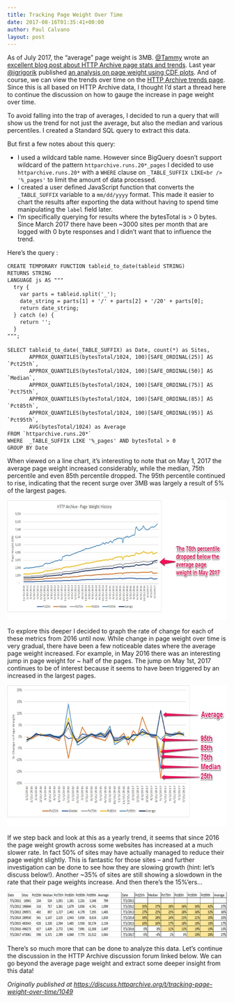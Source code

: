 ```yaml
---
title: Tracking Page Weight Over Time
date: 2017-08-16T01:35:41+00:00
author: Paul Calvano
layout: post
---
```

As of July 2017, the “average” page weight is 3MB. [@Tammy](https://twitter.com/tameverts) wrote an [excellent blog post about HTTP Archive page stats and trends](https://speedcurve.com/blog/web-performance-page-bloat/). Last year [@igrigorik](https://twitter.com/igrigorik/) published [an analysis on page weight using CDF plots](https://www.igvita.com/2016/01/12/the-average-page-is-a-myth/). And of course, we can view the trends over time on the [HTTP Archive trends page](http://httparchive.org/trends.php). Since this is all based on HTTP Archive data, I thought I’d start a thread here to continue the discussion on how to gauge the increase in page weight over time.

<!--more-->

To avoid falling into the trap of averages, I decided to run a query that will show us the trend for not just the average, but also the median and various percentiles. I created a Standard SQL query to extract this data.

But first a few notes about this query:

  * I used a wildcard table name. However since BigQuery doesn’t support wildcard of the pattern `httparchive.runs.20*_pages` I decided to use `httparchive.runs.20*` with a `WHERE` clause on `_TABLE_SUFFIX LIKE<br />
'%_pages'` to limit the amount of data processed.
  * I created a user defined JavaScript function that converts the `_TABLE_SUFFIX` variable to a `mm/dd/yyyy` format. This made it easier to chart the results after exporting the data without having to spend time manipulating the `label` field later. 
  * I’m specifically querying for results where the bytesTotal is > 0 bytes. Since March 2017 there have been ~3000 sites per month that are logged with 0 byte responses and I didn’t want that to influence the trend.

Here’s the query :

    CREATE TEMPORARY FUNCTION tableid_to_date(tableid STRING)
    RETURNS STRING
    LANGUAGE js AS """
      try {
        var parts = tableid.split('_');    
        date_string = parts[1] + '/' + parts[2] + '/20' + parts[0];
        return date_string;
      } catch (e) {
        return '';
      }
    """;
    
    SELECT tableid_to_date(_TABLE_SUFFIX) as Date, count(*) as Sites,
           APPROX_QUANTILES(bytesTotal/1024, 100)[SAFE_ORDINAL(25)] AS `Pct25th`,     
           APPROX_QUANTILES(bytesTotal/1024, 100)[SAFE_ORDINAL(50)] AS `Median`,      
           APPROX_QUANTILES(bytesTotal/1024, 100)[SAFE_ORDINAL(75)] AS `Pct75th`,
           APPROX_QUANTILES(bytesTotal/1024, 100)[SAFE_ORDINAL(85)] AS `Pct85th`,
           APPROX_QUANTILES(bytesTotal/1024, 100)[SAFE_ORDINAL(95)] AS `Pct95th`,
           AVG(bytesTotal/1024) as Average
    FROM `httparchive.runs.20*`
    WHERE  _TABLE_SUFFIX LIKE '%_pages' AND bytesTotal > 0
    GROUP BY Date
    

When viewed on a line chart, it’s interesting to note that on May 1, 2017 the average page weight increased considerably, while the median, 75th percentile and even 85th percentile dropped. The 95th percentile continued to rise, indicating that the recent surge over 3MB was largely a result of 5% of the largest pages.

<img src="/assets/wp-content/uploads/2018/03/ha_pageweight.jpg" alt="" width="690" height="274" class="alignnone size-full wp-image-287"  /> 

To explore this deeper I decided to graph the rate of change for each of these metrics from 2016 until now. While change in page weight over time is very gradual, there have been a few noticeable dates where the average page weight increased. For example, in May 2016 there was an interesting jump in page weight for ~ half of the pages. The jump on May 1st, 2017 continues to be of interest because it seems to have been triggered by an increased in the largest pages.

<img src="/assets/wp-content/uploads/2018/03/ha_pageweight_rate_of_change.jpg" alt="" width="690" height="323" class="alignnone size-full wp-image-286" /> 

If we step back and look at this as a yearly trend, it seems that since 2016 the page weight growth across some websites has increased at a much slower rate. In fact 50% of sites may have actually managed to reduce their page weight slightly. This is fantastic for those sites &#8211; and further investigation can be done to see how they are slowing growth (hint: let’s discuss below!). Another ~35% of sites are still showing a slowdown in the rate that their page weights increase. And then there’s the 15%&#8217;ers…

<img src="/assets/wp-content/uploads/2018/03/ha_pageweight_yearlytrend.jpg" alt="" width="690" height="104" class="alignnone size-full wp-image-285" /> 

There’s so much more that can be done to analyze this data. Let’s continue the discussion in the HTTP Archive discussion forum linked below. We can go beyond the average page weight and extract some deeper insight from this data!

_Originally published at <https://discuss.httparchive.org/t/tracking-page-weight-over-time/1049>_